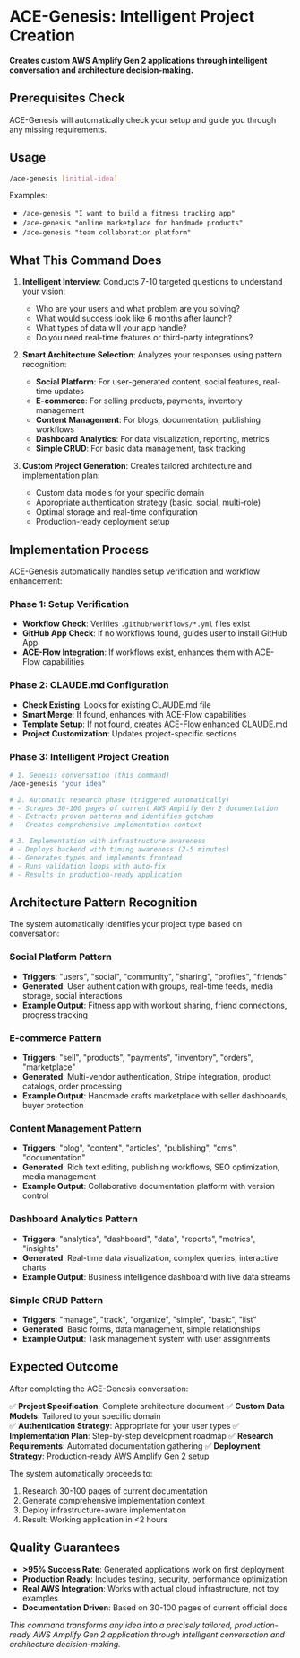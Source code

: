 # ACE-Genesis: Intelligent Project Creation

**Creates custom AWS Amplify Gen 2 applications through intelligent conversation and architecture decision-making.**

## Prerequisites Check

ACE-Genesis will automatically check your setup and guide you through any missing requirements.

## Usage

```bash
/ace-genesis [initial-idea]
```

Examples:
- `/ace-genesis "I want to build a fitness tracking app"`
- `/ace-genesis "online marketplace for handmade products"`
- `/ace-genesis "team collaboration platform"`

## What This Command Does

1. **Intelligent Interview**: Conducts 7-10 targeted questions to understand your vision:
   - Who are your users and what problem are you solving?
   - What would success look like 6 months after launch?
   - What types of data will your app handle?
   - Do you need real-time features or third-party integrations?

2. **Smart Architecture Selection**: Analyzes your responses using pattern recognition:
   - **Social Platform**: For user-generated content, social features, real-time updates
   - **E-commerce**: For selling products, payments, inventory management
   - **Content Management**: For blogs, documentation, publishing workflows
   - **Dashboard Analytics**: For data visualization, reporting, metrics
   - **Simple CRUD**: For basic data management, task tracking

3. **Custom Project Generation**: Creates tailored architecture and implementation plan:
   - Custom data models for your specific domain
   - Appropriate authentication strategy (basic, social, multi-role)
   - Optimal storage and real-time configuration
   - Production-ready deployment setup

## Implementation Process

ACE-Genesis automatically handles setup verification and workflow enhancement:

### Phase 1: Setup Verification
- **Workflow Check**: Verifies `.github/workflows/*.yml` files exist
- **GitHub App Check**: If no workflows found, guides user to install GitHub App
- **ACE-Flow Integration**: If workflows exist, enhances them with ACE-Flow capabilities

### Phase 2: CLAUDE.md Configuration
- **Check Existing**: Looks for existing CLAUDE.md file
- **Smart Merge**: If found, enhances with ACE-Flow capabilities
- **Template Setup**: If not found, creates ACE-Flow enhanced CLAUDE.md
- **Project Customization**: Updates project-specific sections

### Phase 3: Intelligent Project Creation
```bash
# 1. Genesis conversation (this command)
/ace-genesis "your idea"

# 2. Automatic research phase (triggered automatically)
# - Scrapes 30-100 pages of current AWS Amplify Gen 2 documentation
# - Extracts proven patterns and identifies gotchas
# - Creates comprehensive implementation context

# 3. Implementation with infrastructure awareness
# - Deploys backend with timing awareness (2-5 minutes)
# - Generates types and implements frontend
# - Runs validation loops with auto-fix
# - Results in production-ready application
```

## Architecture Pattern Recognition

The system automatically identifies your project type based on conversation:

### Social Platform Pattern
- **Triggers**: "users", "social", "community", "sharing", "profiles", "friends"
- **Generated**: User authentication with groups, real-time feeds, media storage, social interactions
- **Example Output**: Fitness app with workout sharing, friend connections, progress tracking

### E-commerce Pattern  
- **Triggers**: "sell", "products", "payments", "inventory", "orders", "marketplace"
- **Generated**: Multi-vendor authentication, Stripe integration, product catalogs, order processing
- **Example Output**: Handmade crafts marketplace with seller dashboards, buyer protection

### Content Management Pattern
- **Triggers**: "blog", "content", "articles", "publishing", "cms", "documentation"
- **Generated**: Rich text editing, publishing workflows, SEO optimization, media management
- **Example Output**: Collaborative documentation platform with version control

### Dashboard Analytics Pattern
- **Triggers**: "analytics", "dashboard", "data", "reports", "metrics", "insights"  
- **Generated**: Real-time data visualization, complex queries, interactive charts
- **Example Output**: Business intelligence dashboard with live data streams

### Simple CRUD Pattern
- **Triggers**: "manage", "track", "organize", "simple", "basic", "list"
- **Generated**: Basic forms, data management, simple relationships
- **Example Output**: Task management system with user assignments

## Expected Outcome

After completing the ACE-Genesis conversation:

✅ **Project Specification**: Complete architecture document
✅ **Custom Data Models**: Tailored to your specific domain  
✅ **Authentication Strategy**: Appropriate for your user types
✅ **Implementation Plan**: Step-by-step development roadmap
✅ **Research Requirements**: Automated documentation gathering
✅ **Deployment Strategy**: Production-ready AWS Amplify Gen 2 setup

The system automatically proceeds to:
1. Research 30-100 pages of current documentation
2. Generate comprehensive implementation context
3. Deploy infrastructure-aware implementation
4. Result: Working application in <2 hours

## Quality Guarantees

- **>95% Success Rate**: Generated applications work on first deployment
- **Production Ready**: Includes testing, security, performance optimization
- **Real AWS Integration**: Works with actual cloud infrastructure, not toy examples
- **Documentation Driven**: Based on 30-100 pages of current official docs

*This command transforms any idea into a precisely tailored, production-ready AWS Amplify Gen 2 application through intelligent conversation and architecture decision-making.*